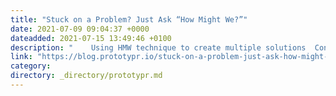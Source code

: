 ```yaml
---
title: "Stuck on a Problem? Just Ask “How Might We?”"
date: 2021-07-09 09:04:37 +0000
dateadded: 2021-07-15 13:49:46 +0100
description: "    Using HMW technique to create multiple solutions  Continue reading on Prototypr »  "
link: "https://blog.prototypr.io/stuck-on-a-problem-just-ask-how-might-we-8b7aa06acff?source=rss----eb297ea1161a---4"
category:
directory: _directory/prototypr.md
---
```

